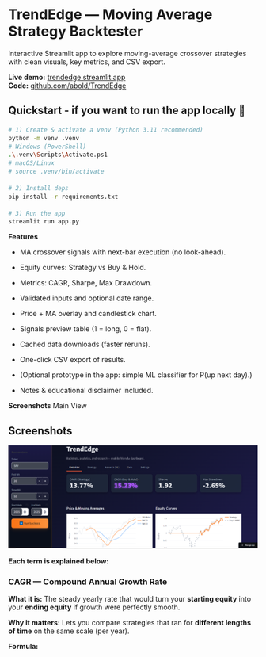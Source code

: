 ﻿# TrendEdge — Moving Average Strategy Backtester

Interactive Streamlit app to explore moving-average crossover strategies with clean visuals, key metrics, and CSV export.

**Live demo:** [trendedge.streamlit.app](https://trendedge.streamlit.app)  
**Code:** [github.com/abold/TrendEdge](https://github.com/abold/TrendEdge)

## Quickstart - if you want to run the app locally :rocket:
```bash
# 1) Create & activate a venv (Python 3.11 recommended)
python -m venv .venv
# Windows (PowerShell)
.\.venv\Scripts\Activate.ps1
# macOS/Linux
# source .venv/bin/activate

# 2) Install deps
pip install -r requirements.txt

# 3) Run the app
streamlit run app.py
```
**Features**
  - MA crossover signals with next-bar execution (no look-ahead).

  - Equity curves: Strategy vs Buy & Hold.

  - Metrics: CAGR, Sharpe, Max Drawdown.

  - Validated inputs and optional date range.

  - Price + MA overlay and candlestick chart.

  - Signals preview table (1 = long, 0 = flat).

  - Cached data downloads (faster reruns).

  - One-click CSV export of results.
 
  - (Optional prototype in the app: simple ML classifier for P(up next day).)

  - Notes & educational disclaimer included.
  



**Screenshots**
Main View
## Screenshots
![Main Screenshot](assets/trendedge.png)

**Each term is explained below:**
### CAGR — Compound Annual Growth Rate

**What it is:** The steady yearly rate that would turn your **starting equity** into your **ending equity** if growth were perfectly smooth.

**Why it matters:** Lets you compare strategies that ran for **different lengths of time** on the same scale (per year).

**Formula:**

